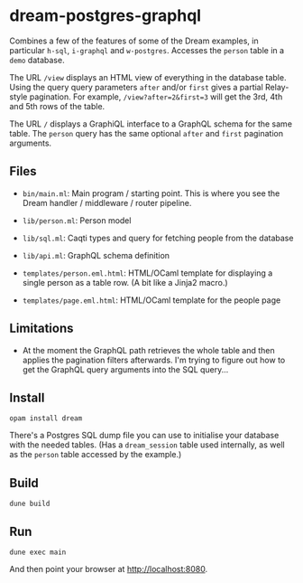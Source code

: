 # dream-postgres-graphql

Combines a few of the features of some of the Dream examples, in particular
`h-sql`, `i-graphql` and `w-postgres`. Accesses the `person` table in a `demo`
database.

The URL `/view` displays an HTML view of everything in the database table. Using
the query query parameters `after` and/or `first` gives a partial Relay-style
pagination. For example, `/view?after=2&first=3` will get the 3rd, 4th and 5th
rows of the table.

The URL `/` displays a GraphiQL interface to a GraphQL schema for the same
table. The `person` query has the same optional `after` and `first` pagination
arguments.

## Files

- `bin/main.ml`: Main program / starting point. This is where you see the Dream
  handler / middleware / router pipeline.

- `lib/person.ml`: Person model

- `lib/sql.ml`: Caqti types and query for fetching people from the database

- `lib/api.ml`: GraphQL schema definition

- `templates/person.eml.html`: HTML/OCaml template for displaying a single
  person as a table row. (A bit like a Jinja2 macro.)

- `templates/page.eml.html`: HTML/OCaml template for the people page

## Limitations

- At the moment the GraphQL path retrieves the whole table and then applies the
  pagination filters afterwards. I'm trying to figure out how to get the GraphQL
  query arguments into the SQL query...

## Install

```
opam install dream
```

There's a Postgres SQL dump file you can use to initialise your database with
the needed tables. (Has a `dream_session` table used internally, as well as the
`person` table accessed by the example.)

## Build

```
dune build
```

## Run

```
dune exec main
```

And then point your browser at <http://localhost:8080>.
